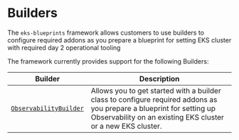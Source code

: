 # Builders

The `eks-blueprints` framework allows customers to use builders to configure required addons as you prepare a blueprint for setting EKS cluster with required day 2 operational tooling

The framework currently provides support for the following Builders:

| Builder  | Description                                                                       |
|-------------------|-----------------------------------------------------------------------------------|
| [`ObservabilityBuilder`](./observability-builder.md) | Allows you to get started with a builder class to configure required addons as you prepare a blueprint for setting up Observability on an existing EKS cluster or a new EKS cluster.

